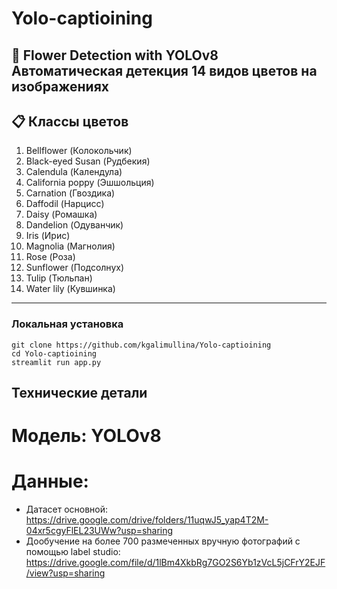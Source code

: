# Yolo-captioining
🌸 Flower Detection with YOLOv8  
**Автоматическая детекция 14 видов цветов на изображениях**  
---
## 📋 Классы цветов  
1. Bellflower (Колокольчик)  
2. Black-eyed Susan (Рудбекия)  
3. Calendula (Календула)  
4. California poppy (Эшшольция)  
5. Carnation (Гвоздика)  
6. Daffodil (Нарцисс)  
7. Daisy (Ромашка)  
8. Dandelion (Одуванчик)  
9. Iris (Ирис)  
10. Magnolia (Магнолия)  
11. Rose (Роза)  
12. Sunflower (Подсолнух)  
13. Tulip (Тюльпан)  
14. Water lily (Кувшинка)  

---

### Локальная установка
```
git clone https://github.com/kgalimullina/Yolo-captioining
cd Yolo-captioining
streamlit run app.py
```
## Технические детали
# Модель: YOLOv8 
# Данные: 
 - Датасет  основной: https://drive.google.com/drive/folders/11uqwJ5_yap4T2M-04xr5cgyFlEL23UWw?usp=sharing
 - Дообучение на более 700 размеченных вручную фотографий с помощью label studio: https://drive.google.com/file/d/1lBm4XkbRg7GO2S6Yb1zVcL5jCFrY2EJF/view?usp=sharing


